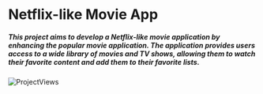 # Netflix-like Movie App

##### This project aims to develop a Netflix-like movie application by enhancing the popular movie application. The application provides users access to a wide library of movies and TV shows, allowing them to watch their favorite content and add them to their favorite lists.


![ProjectViews](https://github.com/abdullaharslan01/NetflixCloneProgramaticly/assets/125302932/b51c9482-fd64-4c4f-acb9-5cad5e5ec315)
